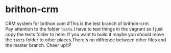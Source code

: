# brithon-crm
CRM system for brithon.com
#This is the test branch of brithon-crm  
Pay attention to the folder ```tests```.I have to test things in the vagrant so I just copy the tests folder to here.
If you want to build it maybe you should move the ```tests``` folder to other places.There's no diffrence between other files and the master branch.
Cheer up!:P
